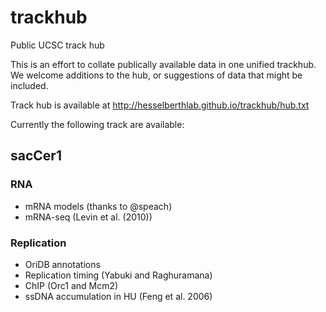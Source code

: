 # trackhub

Public UCSC track hub

This is an effort to collate publically available data in one unified trackhub. We welcome additions to the hub, or suggestions of data that might be included.

Track hub is available at http://hesselberthlab.github.io/trackhub/hub.txt

Currently the following track are available:

## sacCer1

### RNA
 + mRNA models (thanks to @speach)
 + mRNA-seq (Levin et al. (2010))

### Replication
 + OriDB annotations
 + Replication timing (Yabuki and Raghuramana)
 + ChIP (Orc1 and Mcm2)
 + ssDNA accumulation in HU (Feng et al. 2006)
